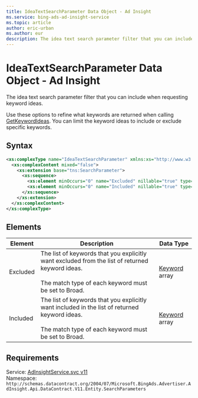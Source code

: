```yaml
---
title: IdeaTextSearchParameter Data Object - Ad Insight
ms.service: bing-ads-ad-insight-service
ms.topic: article
author: eric-urban
ms.author: eur
description: The idea text search parameter filter that you can include when requesting keyword ideas.
---
```

# IdeaTextSearchParameter Data Object - Ad Insight
The idea text search parameter filter that you can include when requesting keyword ideas.

Use these options to refine what keywords are returned when calling [GetKeywordIdeas](../ad-insight-service/getkeywordideas.md). You can limit the keyword ideas to include or exclude specific keywords. 

## Syntax
```xml
<xs:complexType name="IdeaTextSearchParameter" xmlns:xs="http://www.w3.org/2001/XMLSchema">
  <xs:complexContent mixed="false">
    <xs:extension base="tns:SearchParameter">
      <xs:sequence>
        <xs:element minOccurs="0" name="Excluded" nillable="true" type="q2:ArrayOfKeyword" xmlns:q2="http://schemas.datacontract.org/2004/07/Microsoft.BingAds.Advertiser.AdInsight.Api.DataContract.V11.Entity.Common" />
        <xs:element minOccurs="0" name="Included" nillable="true" type="q3:ArrayOfKeyword" xmlns:q3="http://schemas.datacontract.org/2004/07/Microsoft.BingAds.Advertiser.AdInsight.Api.DataContract.V11.Entity.Common" />
      </xs:sequence>
    </xs:extension>
  </xs:complexContent>
</xs:complexType>
```

## <a name="elements"></a>Elements

|Element|Description|Data Type|
|-----------|---------------|-------------|
|<a name="excluded"></a>Excluded|The list of keywords that you explicitly want excluded from the list of returned keyword ideas.<br/><br/>The match type of each keyword must be set to Broad.|[Keyword](keyword.md) array|
|<a name="included"></a>Included|The list of keywords that you explicitly want included in the list of returned keyword ideas.<br/><br/>The match type of each keyword must be set to Broad.|[Keyword](keyword.md) array|

## Requirements
Service: [AdInsightService.svc v11](https://adinsight.api.bingads.microsoft.com/Api/Advertiser/AdInsight/v11/AdInsightService.svc)  
Namespace: ```http://schemas.datacontract.org/2004/07/Microsoft.BingAds.Advertiser.AdInsight.Api.DataContract.V11.Entity.SearchParameters```  

